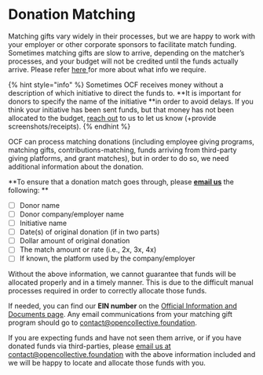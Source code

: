 # Donation Matching

Matching gifts vary widely in their processes, but we are happy to work with your employer or other corporate sponsors to facilitate match funding. Sometimes matching gifts are slow to arrive, depending on the matcher’s processes, and your budget will not be credited until the funds actually arrive. Please refer [here ](https://docs.opencollective.foundation/how-it-works/third-party-fundraising-tools-and-benefits#donation-matching)for more about what info we require.

{% hint style="info" %}
Sometimes OCF receives money without a description of which initiative to direct the funds to. **It is important for donors to specify the name of the initiative **in order to avoid delays. If you think your initiative has been sent funds, but that money has not been allocated to the budget, [reach out](../../about/contact-us.md) to us to let us know (+provide screenshots/receipts).
{% endhint %}

OCF can process matching donations (including employee giving programs, matching gifts, contributions-matching, funds arriving from third-party giving platforms, and grant matches), but in order to do so, we need additional information about the donation.

**To ensure that a donation match goes through, please **[**email us**](../../about/contact-us.md)** the following:  **

* [ ] Donor name
* [ ] Donor company/employer name
* [ ] Initiative name
* [ ] Date(s) of original donation (if in two parts)
* [ ] Dollar amount of original donation
* [ ] The match amount or rate (i.e., 2x, 3x, 4x)
* [ ] If known, the platform used by the company/employer

Without the above information, we cannot guarantee that funds will be allocated properly and in a timely manner. This is due to the difficult manual processes required in order to correctly allocate those funds.&#x20;

If needed, you can find our **EIN number** on the [Official Information and Documents page](../../about/official-information-and-documents.md). Any email communications from your matching gift program should go to [contact@opencollective.foundation](mailto:contact@opencollective.foundation).&#x20;

If you are expecting funds and have not seen them arrive, or if you have donated funds via third-parties, please [email us at contact@opencollective.foundation](mailto:%20contact@opencollective.com) with the above information included and we will be happy to locate and allocate those funds with you.
